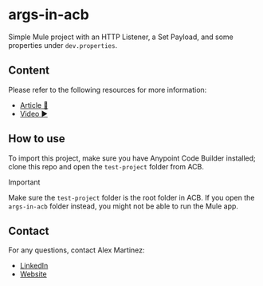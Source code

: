 # args-in-acb

Simple Mule project with an HTTP Listener, a Set Payload, and some properties under `dev.properties`.

## Content

Please refer to the following resources for more information: 

- [Article 📘](https://www.prostdev.com/post/how-to-add-jvm-command-line-arguments-to-the-mule-4-runtime-in-anypoint-code-builder-acb)
- [Video ▶️](https://youtu.be/-u9jZ45Ut1A)

## How to use

To import this project, make sure you have Anypoint Code Builder installed; clone this repo and open the `test-project` folder from ACB.

> [!IMPORTANT]
> Make sure the `test-project` folder is the root folder in ACB. If you open the `args-in-acb` folder instead, you might not be able to run the Mule app.

## Contact

For any questions, contact Alex Martinez:
- [LinkedIn](https://www.linkedin.com/in/alexandra-n-martinez/)
- [Website](https://www.alexmartinez.ca/)